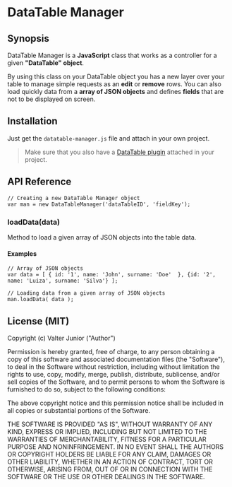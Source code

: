 # DataTable Manager

## Synopsis
DataTable Manager is a **JavaScript** class that works as a controller for a given **"DataTable" object**. 

By using this class on your DataTable object you has a new layer over your table to manage simple requests as an **edit** or **remove** rows. You can also load quickly data from a **array of JSON objects** and defines **fields** that are not to be displayed on screen.

## Installation

Just get the `datatable-manager.js` file and attach in your own project.
> Make sure that you also have a [DataTable plugin](https://www.datatables.net) attached in your project.

## API Reference

```
// Creating a new DataTable Manager object
var man = new DataTableManager('dataTableID', 'fieldKey');
```

### loadData(data)

Method to load a given array of JSON objects into the table data.

#### Examples

```
// Array of JSON objects
var data = [ { id: '1', name: 'John', surname: 'Doe'  }, {id: '2', name: 'Luiza', surname: 'Silva'} ];
    
// Loading data from a given array of JSON objects
man.loadData( data );
```
## License (MIT)

Copyright (c) Valter Junior ("Author")

Permission is hereby granted, free of charge, to any person obtaining a copy of this software and associated documentation files (the "Software"), to deal in the Software without restriction, including without limitation the rights to use, copy, modify, merge, publish, distribute, sublicense, and/or sell copies of the Software, and to permit persons to whom the Software is furnished to do so, subject to the following conditions:

The above copyright notice and this permission notice shall be included in all copies or substantial portions of the Software.

THE SOFTWARE IS PROVIDED "AS IS", WITHOUT WARRANTY OF ANY KIND, EXPRESS OR IMPLIED, INCLUDING BUT NOT LIMITED TO THE WARRANTIES OF MERCHANTABILITY, FITNESS FOR A PARTICULAR PURPOSE AND NONINFRINGEMENT. IN NO EVENT SHALL THE AUTHORS OR COPYRIGHT HOLDERS BE LIABLE FOR ANY CLAIM, DAMAGES OR OTHER LIABILITY, WHETHER IN AN ACTION OF CONTRACT, TORT OR OTHERWISE, ARISING FROM, OUT OF OR IN CONNECTION WITH THE SOFTWARE OR THE USE OR OTHER DEALINGS IN THE SOFTWARE.
